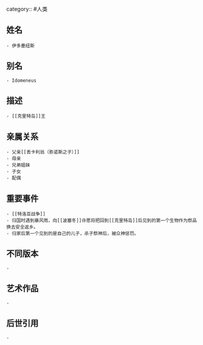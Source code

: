 category:: #人类
## 姓名
	- 伊多墨纽斯
## 别名
	- Idomeneus
## 描述
	- [[克里特岛]]王
## 亲属关系
	- 父亲[[丢卡利翁（弥诺斯之子）]]
	- 母亲
	- 兄弟姐妹
	- 子女
	- 配偶
## 重要事件
	- [[特洛亚战争]]
	- 归国时遇到暴风雨，向[[波塞冬]]许愿将把回到[[克里特岛]]后见到的第一个生物作为祭品换去安全返乡。
	- 归家后第一个见到的是自己的儿子，杀子祭神后，被众神惩罚。
## 不同版本
	-
## 艺术作品
	-
## 后世引用
	-
